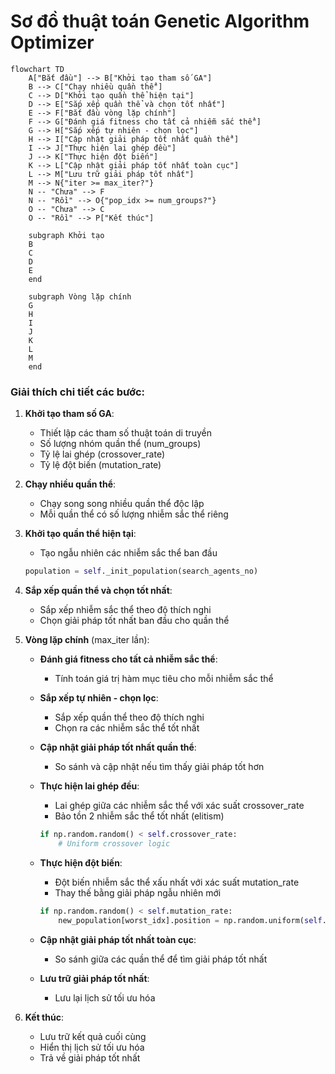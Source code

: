 # Sơ đồ thuật toán Genetic Algorithm Optimizer

```mermaid
flowchart TD
    A["Bắt đầu"] --> B["Khởi tạo tham số GA"]
    B --> C["Chạy nhiều quần thể"]
    C --> D["Khởi tạo quần thể hiện tại"]
    D --> E["Sắp xếp quần thể và chọn tốt nhất"]
    E --> F["Bắt đầu vòng lặp chính"]
    F --> G["Đánh giá fitness cho tất cả nhiễm sắc thể"]
    G --> H["Sắp xếp tự nhiên - chọn lọc"]
    H --> I["Cập nhật giải pháp tốt nhất quần thể"]
    I --> J["Thực hiện lai ghép đều"]
    J --> K["Thực hiện đột biến"]
    K --> L["Cập nhật giải pháp tốt nhất toàn cục"]
    L --> M["Lưu trữ giải pháp tốt nhất"]
    M --> N{"iter >= max_iter?"}
    N -- "Chưa" --> F
    N -- "Rồi" --> O{"pop_idx >= num_groups?"}
    O -- "Chưa" --> C
    O -- "Rồi" --> P["Kết thúc"]
    
    subgraph Khởi tạo
    B
    C
    D
    E
    end
    
    subgraph Vòng lặp chính
    G
    H
    I
    J
    K
    L
    M
    end
```

### Giải thích chi tiết các bước:

1. **Khởi tạo tham số GA**:
   - Thiết lập các tham số thuật toán di truyền
   - Số lượng nhóm quần thể (num_groups)
   - Tỷ lệ lai ghép (crossover_rate)
   - Tỷ lệ đột biến (mutation_rate)

2. **Chạy nhiều quần thể**:
   - Chạy song song nhiều quần thể độc lập
   - Mỗi quần thể có số lượng nhiễm sắc thể riêng

3. **Khởi tạo quần thể hiện tại**:
   - Tạo ngẫu nhiên các nhiễm sắc thể ban đầu
   ```python
   population = self._init_population(search_agents_no)
   ```

4. **Sắp xếp quần thể và chọn tốt nhất**:
   - Sắp xếp nhiễm sắc thể theo độ thích nghi
   - Chọn giải pháp tốt nhất ban đầu cho quần thể

5. **Vòng lặp chính** (max_iter lần):
   - **Đánh giá fitness cho tất cả nhiễm sắc thể**:
     * Tính toán giá trị hàm mục tiêu cho mỗi nhiễm sắc thể
   
   - **Sắp xếp tự nhiên - chọn lọc**:
     * Sắp xếp quần thể theo độ thích nghi
     * Chọn ra các nhiễm sắc thể tốt nhất
   
   - **Cập nhật giải pháp tốt nhất quần thể**:
     * So sánh và cập nhật nếu tìm thấy giải pháp tốt hơn
   
   - **Thực hiện lai ghép đều**:
     * Lai ghép giữa các nhiễm sắc thể với xác suất crossover_rate
     * Bảo tồn 2 nhiễm sắc thể tốt nhất (elitism)
     ```python
     if np.random.random() < self.crossover_rate:
         # Uniform crossover logic
     ```
   
   - **Thực hiện đột biến**:
     * Đột biến nhiễm sắc thể xấu nhất với xác suất mutation_rate
     * Thay thế bằng giải pháp ngẫu nhiên mới
     ```python
     if np.random.random() < self.mutation_rate:
         new_population[worst_idx].position = np.random.uniform(self.lb, self.ub, self.dim)
     ```
   
   - **Cập nhật giải pháp tốt nhất toàn cục**:
     * So sánh giữa các quần thể để tìm giải pháp tốt nhất
   
   - **Lưu trữ giải pháp tốt nhất**:
     * Lưu lại lịch sử tối ưu hóa

6. **Kết thúc**:
   - Lưu trữ kết quả cuối cùng
   - Hiển thị lịch sử tối ưu hóa
   - Trả về giải pháp tốt nhất
